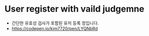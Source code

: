 # User register with vaild judgemne
+ 간단한 유효성 검사가 포함된 유저 등록 창입니다.
+ <a src ='https://codepen.io/kim7720/pen/LYQNbRd' target="_blank">https://codepen.io/kim7720/pen/LYQNbRd</a>
